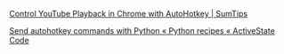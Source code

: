 [Control YouTube Playback in Chrome with AutoHotkey | SumTips](https://sumtips.com/snippets/autohotkey/control-youtube-playback-in-chrome-with-autohotkey/)

[Send autohotkey commands with Python « Python recipes « ActiveState Code](http://code.activestate.com/recipes/580740-send-autohotkey-commands-with-python/)

